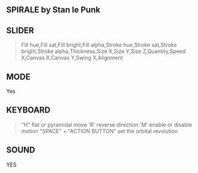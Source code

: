 

SPIRALE by Stan le Punk
--
SLIDER
--
> Fill hue,Fill sat,Fill bright,Fill alpha,Stroke hue,Stroke sat,Stroke bright,Stroke alpha,Thickness,Size X,Size Y,Size Z,Quantity,Speed X,Canvas X,Canvas Y,Swing X,Alignment

MODE
--
Yes

KEYBOARD
--
> "H" flat or pyramidal move
>'R' reverse direction
>'M' enable or disable motion
> "SPACE" + "ACTION BUTTON" set the orbital revolution

SOUND
--
YES